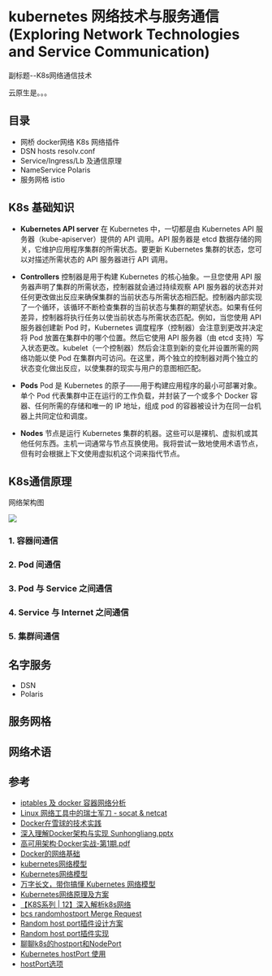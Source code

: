 # kubernetes 网络技术与服务通信 (Exploring Network Technologies and Service Communication)

副标题--K8s网络通信技术

云原生是。。。


## 目录

- 网桥 docker网络 K8s 网络插件
- DSN hosts resolv.conf 
- Service/Ingress/Lb 及通信原理
- NameService Polaris
- 服务网格 istio

## K8s 基础知识

- **Kubernetes API server** 在 Kubernetes 中，一切都是由 Kubernetes API 服务器（kube-apiserver）提供的 API 调用。API 服务器是 etcd 数据存储的网关，它维护应用程序集群的所需状态。要更新 Kubernetes 集群的状态，您可以对描述所需状态的 API 服务器进行 API 调用。

- **Controllers** 控制器是用于构建 Kubernetes 的核心抽象。一旦您使用 API 服务器声明了集群的所需状态，控制器就会通过持续观察 API 服务器的状态并对任何更改做出反应来确保集群的当前状态与所需状态相匹配。控制器内部实现了一个循环，该循环不断检查集群的当前状态与集群的期望状态。如果有任何差异，控制器将执行任务以使当前状态与所需状态匹配。例如，当您使用 API 服务器创建新 Pod 时，Kubernetes 调度程序（控制器）会注意到更改并决定将 Pod 放置在集群中的哪个位置。然后它使用 API 服务器（由 etcd 支持）写入状态更改。kubelet（一个控制器）然后会注意到新的变化并设置所需的网络功能以使 Pod 在集群内可访问。在这里，两个独立的控制器对两个独立的状态变化做出反应，以使集群的现实与用户的意图相匹配。

- **Pods** Pod 是 Kubernetes 的原子——用于构建应用程序的最小可部署对象。单个 Pod 代表集群中正在运行的工作负载，并封装了一个或多个 Docker 容器、任何所需的存储和唯一的 IP 地址，组成 pod 的容器被设计为在同一台机器上共同定位和调度。

- **Nodes** 节点是运行 Kubernetes 集群的机器。这些可以是裸机、虚拟机或其他任何东西。主机一词通常与节点互换使用。我将尝试一致地使用术语节点，但有时会根据上下文使用虚拟机这个词来指代节点。

## K8s通信原理

网络架构图

![](images/k8s-network-arch.png)

### 1. 容器间通信
### 2. Pod 间通信
### 3. Pod 与 Service 之间通信
### 4. Service 与 Internet 之间通信
### 5. 集群间通信

## 名字服务

- DSN
- Polaris

## 服务网格

## 网络术语

## 参考

- [iptables 及 docker 容器网络分析](https://thiscute.world/posts/iptables-and-container-networks/)
- [Linux 网络工具中的瑞士军刀 - socat & netcat](https://thiscute.world/posts/socat-netcat/)
- [Docker在雪球的技术实践](https://github.com/vxiaozhi/architecture.of.internet-product/blob/master/B.%E5%9F%BA%E7%A1%80%E6%9E%B6%E6%9E%84-Docker-%E5%AE%B9%E5%99%A8%E6%9E%B6%E6%9E%84/Docker%E5%9C%A8%E9%9B%AA%E7%90%83%E7%9A%84%E6%8A%80%E6%9C%AF%E5%AE%9E%E8%B7%B5.pdf)
- [深入理解Docker架构与实现 Sunhongliang.pptx](https://github.com/vxiaozhi/architecture.of.internet-product/blob/master/B.%E5%9F%BA%E7%A1%80%E6%9E%B6%E6%9E%84-Docker-%E5%AE%B9%E5%99%A8%E6%9E%B6%E6%9E%84/%E6%B7%B1%E5%85%A5%E7%90%86%E8%A7%A3Docker%E6%9E%B6%E6%9E%84%E4%B8%8E%E5%AE%9E%E7%8E%B0%20Sunhongliang.pptx)
- [高可用架构·Docker实战-第1期.pdf](https://github.com/vxiaozhi/architecture.of.internet-product/blob/master/B.%E5%9F%BA%E7%A1%80%E6%9E%B6%E6%9E%84-Docker-%E5%AE%B9%E5%99%A8%E6%9E%B6%E6%9E%84/%E9%AB%98%E5%8F%AF%E7%94%A8%E6%9E%B6%E6%9E%84%C2%B7Docker%E5%AE%9E%E6%88%98-%E7%AC%AC1%E6%9C%9F.pdf)
- [Docker的网络基础](https://github.com/huweihuang/kubernetes-notes/blob/master/network/docker-network.md)
- [kubernetes网络模型](https://github.com/huweihuang/kubernetes-notes/blob/master/network/kubernetes-network.md)
- [Kubernetes网络模型](https://kuboard.cn/learning/k8s-intermediate/service/network.html#kubernetes%E5%9F%BA%E6%9C%AC%E6%A6%82%E5%BF%B5)
- [万字长文，带你搞懂 Kubernetes 网络模型](https://www.51cto.com/article/714336.html)
- [Kubernetes网络原理及方案](https://www.kubernetes.org.cn/2059.html)
- [【K8S系列 | 12】深入解析k8s网络](https://open.alipay.com/portal/forum/post/125801225)
- [bcs randomhostport Merge Request](https://github.com/TencentBlueKing/bk-bcs/commit/465d67aad900a230bf17116b4ebc3d7761c943b2)
- [Random host port插件设计方案](https://github.com/TencentBlueKing/bk-bcs/blob/master/docs/features/bcs-webhook-server/plugins/randhostport/design.md)
- [Random host port插件实现](https://github.com/TencentBlueKing/bk-bcs/tree/master/bcs-runtime/bcs-k8s/bcs-component/bcs-webhook-server/internal/plugin/randhostport)
- [聊聊k8s的hostport和NodePort](https://cloud.tencent.com/developer/article/1894185)
- [Kubernetes hostPort 使用](https://www.cnblogs.com/zhangmingcheng/p/17640118.html)
- [hostPort选项](https://knowledge.zhaoweiguo.com/build/html/cloudnative/k8s/yamls/option_hostport)
